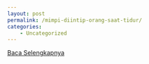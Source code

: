 ```yaml
---
layout: post
permalink: /mimpi-diintip-orang-saat-tidur/
categories:
    - Uncategorized
---
```


[Baca Selengkapnya](/04)